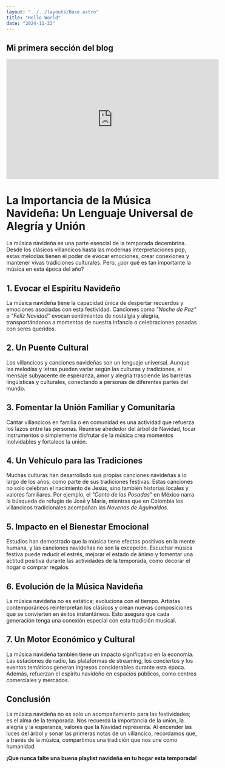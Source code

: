 ```yaml
---
layout: "../../layouts/Base.astro"
title: "Hello World"
date: "2024-11-22"
---
```


## Mi primera sección del blog

<iframe width="560" height="315" src="https://www.youtube.com/embed/pfiCNAc2AgU?si=TOHGXDbkHTmNsfml" title="YouTube video player" frameborder="0" allow="accelerometer; autoplay; clipboard-write; encrypted-media; gyroscope; picture-in-picture; web-share" referrerpolicy="strict-origin-when-cross-origin" allowfullscreen></iframe>

# La Importancia de la Música Navideña: Un Lenguaje Universal de Alegría y Unión

La música navideña es una parte esencial de la temporada decembrina. Desde los clásicos villancicos hasta las modernas interpretaciones pop, estas melodías tienen el poder de evocar emociones, crear conexiones y mantener vivas tradiciones culturales. Pero, ¿por qué es tan importante la música en esta época del año?

## 1. **Evocar el Espíritu Navideño**

La música navideña tiene la capacidad única de despertar recuerdos y emociones asociadas con esta festividad. Canciones como *"Noche de Paz"* o *"Feliz Navidad"* evocan sentimientos de nostalgia y alegría, transportándonos a momentos de nuestra infancia o celebraciones pasadas con seres queridos.

## 2. **Un Puente Cultural**

Los villancicos y canciones navideñas son un lenguaje universal. Aunque las melodías y letras pueden variar según las culturas y tradiciones, el mensaje subyacente de esperanza, amor y alegría trasciende las barreras lingüísticas y culturales, conectando a personas de diferentes partes del mundo.

## 3. **Fomentar la Unión Familiar y Comunitaria**

Cantar villancicos en familia o en comunidad es una actividad que refuerza los lazos entre las personas. Reunirse alrededor del árbol de Navidad, tocar instrumentos o simplemente disfrutar de la música crea momentos inolvidables y fortalece la unión.

## 4. **Un Vehículo para las Tradiciones**

Muchas culturas han desarrollado sus propias canciones navideñas a lo largo de los años, como parte de sus tradiciones festivas. Estas canciones no solo celebran el nacimiento de Jesús, sino también historias locales y valores familiares. Por ejemplo, el *"Canto de las Posadas"* en México narra la búsqueda de refugio de José y María, mientras que en Colombia los villancicos tradicionales acompañan las *Novenas de Aguinaldos*.

## 5. **Impacto en el Bienestar Emocional**

Estudios han demostrado que la música tiene efectos positivos en la mente humana, y las canciones navideñas no son la excepción. Escuchar música festiva puede reducir el estrés, mejorar el estado de ánimo y fomentar una actitud positiva durante las actividades de la temporada, como decorar el hogar o comprar regalos.

## 6. **Evolución de la Música Navideña**

La música navideña no es estática; evoluciona con el tiempo. Artistas contemporáneos reinterpretan los clásicos y crean nuevas composiciones que se convierten en éxitos instantáneos. Esto asegura que cada generación tenga una conexión especial con esta tradición musical.

## 7. **Un Motor Económico y Cultural**

La música navideña también tiene un impacto significativo en la economía. Las estaciones de radio, las plataformas de streaming, los conciertos y los eventos temáticos generan ingresos considerables durante esta época. Además, refuerzan el espíritu navideño en espacios públicos, como centros comerciales y mercados.

## Conclusión

La música navideña no es solo un acompañamiento para las festividades; es el alma de la temporada. Nos recuerda la importancia de la unión, la alegría y la esperanza, valores que la Navidad representa. Al encender las luces del árbol y sonar las primeras notas de un villancico, recordamos que, a través de la música, compartimos una tradición que nos une como humanidad.

**¡Que nunca falte una buena playlist navideña en tu hogar esta temporada!**
